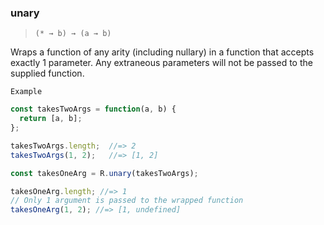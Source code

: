 ### unary

> ```(* → b) → (a → b)```

Wraps a function of any arity (including nullary) in a function that accepts exactly 1 parameter. Any extraneous parameters will not be passed to the supplied function.

`Example`

```js
const takesTwoArgs = function(a, b) {
  return [a, b];
};

takesTwoArgs.length;  //=> 2
takesTwoArgs(1, 2);   //=> [1, 2]

const takesOneArg = R.unary(takesTwoArgs);

takesOneArg.length; //=> 1
// Only 1 argument is passed to the wrapped function
takesOneArg(1, 2); //=> [1, undefined]
```